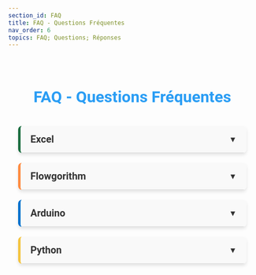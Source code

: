 ```yaml
---
section_id: FAQ
title: FAQ - Questions Fréquentes
nav_order: 6
topics: FAQ; Questions; Réponses
---
```


<style>
/* Style général de la FAQ */
.faq-container {
  max-width: 900px;
  margin: 0 auto;
  padding: 20px;
  font-family: 'Roboto', sans-serif;
}

.faq-title {
  font-size: 32px;
  color: #2a9df4;
  text-align: center;
  margin-bottom: 40px;
}

/* Style des sections */
.faq-section {
  margin-bottom: 20px;
  border-left: 5px solid #2a9df4; /* Bande colorée */
  background: #fff;
  border-radius: 8px;
  box-shadow: 0 4px 6px rgba(0, 0, 0, 0.1);
  overflow: hidden;
  transition: all 0.3s ease;
}

.faq-section-title {
  font-size: 20px;
  font-weight: bold;
  padding: 15px 20px;
  color: #333;
  cursor: pointer;
  display: flex;
  justify-content: space-between;
  align-items: center;
  background-color: #f9f9f9;
  border-bottom: 1px solid #ddd;
  transition: background-color 0.3s ease;
}

.faq-section-title:hover {
  background-color: #f0f0f0;
}

.faq-section-title .arrow {
  font-size: 16px;
  transform: rotate(0deg);
  transition: transform 0.3s ease;
}

.faq-section.collapsed .faq-section-title .arrow {
  transform: rotate(-90deg);
}

/* Gestion des sections */
.faq-content {
  max-height: 0; /* Fermé par défaut */
  padding: 0 20px; /* Réduit l'espace initial */
  overflow: hidden; /* Cache le contenu quand fermé */
  background-color: #fff;
  transition: max-height 0.5s ease, padding 0.5s ease;
}

.faq-section.open .faq-content {
  max-height: 1000px; /* Sera ajusté dynamiquement par le JS */
  padding: 20px; /* Ajoute l'espacement */
  padding-bottom: 30px; /* Ajoute un espace supplémentaire en bas */
}



.faq-section-title .arrow {
  font-size: 16px;
  transform: rotate(0deg);
  transition: transform 0.3s ease;
}

.faq-section.open .faq-section-title .arrow {
  transform: rotate(90deg);
}

/* Questions et réponses */
.faq-item {
  margin-bottom: 15px;
  overflow: hidden;
}

.faq-question {
  font-size: 18px;
  font-weight: bold;
  color: #2a9df4;
  margin-bottom: 5px;
  display: flex;
  align-items: center;
}

.faq-question::before {
  content: '●';
  color: #2a9df4;
  font-size: 18px;
  margin-right: 10px;
}

.faq-answer {
  font-size: 16px;
  color: #555;
  font-weight: bold;
  line-height: 1.6;
  margin-left: 20px;
}

/* Couleurs spécifiques aux sections */
.faq-section.excel {
  border-left-color: #1d6f42;
}
.faq-section.flowgorithm {
  border-left-color: #ff8c42;
}
.faq-section.arduino {
  border-left-color: #0072ce;
}
.faq-section.python {
  border-left-color: #f4c542;
}

/* Animation pour ouverture/fermeture */
.faq-content {
  max-height: 0;
  overflow: hidden;
}

.faq-section.open .faq-content {
  max-height: 500px;
  animation: slideDown 0.5s ease;
}

@keyframes slideDown {
  from {
    max-height: 0;
  }
  to {
    max-height: 500px;
  }
}

/* Responsive Design */
@media (max-width: 768px) {
  .faq-title {
    font-size: 24px;
  }

  .faq-section-title {
    font-size: 18px;
  }

  .faq-question {
    font-size: 16px;
  }

  .faq-answer {
    font-size: 14px;
  }
}
</style>

<div class="faq-container">
  <h1 class="faq-title">FAQ - Questions Fréquentes</h1>

  <!-- Section Excel -->
  <div class="faq-section excel">
    <div class="faq-section-title">
      Excel
      <span class="arrow">▼</span>
    </div>
    <div class="faq-content">
      <div class="faq-item">
        <div class="faq-question">Où télécharger Excel et comment l’installer ?</div>
        <div class="faq-answer">Vous pouvez télécharger Excel depuis le site officiel de Microsoft ou via votre compte Office 365. Suivez les instructions d'installation après l'achat ou la connexion à votre compte.</div>
      </div>
      <div class="faq-item">
        <div class="faq-question">Que faire si Excel ne démarre pas ou plante au lancement ?</div>
        <div class="faq-answer">Essayez de réparer l’installation via le panneau de configuration de Windows ou mettez à jour le logiciel. Assurez-vous également que votre système d’exploitation est à jour.</div>
      </div>
    </div>
  </div>

  <!-- Section Flowgorithm -->
  <div class="faq-section flowgorithm">
    <div class="faq-section-title">
      Flowgorithm
      <span class="arrow">▼</span>
    </div>
    <div class="faq-content">
      <div class="faq-item">
        <div class="faq-question">Où télécharger Flowgorithm et comment l’installer ?</div>
        <div class="faq-answer">Flowgorithm est téléchargeable gratuitement sur le site officiel flowgorithm.org. Après le téléchargement, double-cliquez sur le fichier d’installation et suivez les instructions.</div>
      </div>
      <div class="faq-item">
        <div class="faq-question">Pourquoi Flowgorithm ne s'ouvre pas ?</div>
        <div class="faq-answer">Assurez-vous que Java est installé sur votre système. Flowgorithm nécessite Java pour fonctionner correctement. Mettez également à jour votre système.</div>
      </div>
    </div>
  </div>

  <!-- Section Arduino -->
  <div class="faq-section arduino">
    <div class="faq-section-title">
      Arduino
      <span class="arrow">▼</span>
    </div>
    <div class="faq-content">
        <div class="faq-item">
            <div class="faq-question">Où télécharger l’IDE Arduino et comment l’installer ?</div>
            <div class="faq-answer">
                Téléchargez l’IDE Arduino depuis le site officiel <a href="https://www.arduino.cc">arduino.cc</a>. Installez-le en suivant les instructions fournies après le téléchargement.
            </div>
        </div>
        <div class="faq-item">
            <div class="faq-question">Pourquoi l’IDE Arduino ne détecte-t-il pas ma carte ?</div>
            <div class="faq-answer">
                Assurez-vous que la carte est correctement connectée avec un câble USB fonctionnel. Vérifiez aussi que le bon port COM est sélectionné dans le menu Outils > Port. Si le problème persiste, réinstallez les pilotes Arduino.
            </div>
        </div>
        <div class="faq-item">
            <div class="faq-question">Que faire si mon programme ne se télécharge pas sur la carte ?</div>
            <div class="faq-answer">
                Vérifiez que la carte sélectionnée dans <code>Outils > Type de carte</code> correspond au modèle utilisé (par exemple Arduino Uno). Si vous obtenez une erreur "avrdude", assurez-vous que le port COM est correct et que la carte est sous tension.
            </div>
        </div>
        <div class="faq-item">
            <div class="faq-question">Pourquoi mon Arduino ne s’allume pas ?</div>
            <div class="faq-answer">
                Assurez-vous que le câble USB est fonctionnel et correctement connecté à un port USB actif. Si la LED de la carte ne s’allume pas, essayez un autre câble ou vérifiez si la carte est endommagée.
            </div>
        </div>
        <div class="faq-item">
            <div class="faq-question">Que faire si mon capteur ou composant connecté ne fonctionne pas ?</div>
            <div class="faq-answer">
                Vérifiez les connexions sur la breadboard et assurez-vous que les broches sont correctement câblées aux bons ports de l’Arduino. Testez également votre composant individuellement avec un exemple de code Arduino.
            </div>
        </div>
        <div class="faq-item">
            <div class="faq-question">Pourquoi l’IDE Arduino affiche-t-il "Serial Port in Use" ?</div>
            <div class="faq-answer">
                Cela signifie qu’un autre programme utilise le port série (par exemple, un terminal série ou un autre logiciel). Fermez tous les programmes susceptibles d’utiliser le port série et réessayez.
            </div>
        </div>
        <div class="faq-item">
            <div class="faq-question">Que faire si je vois "Sketch too big" dans l’IDE ?</div>
            <div class="faq-answer">
                Cette erreur indique que le programme est trop volumineux pour la mémoire de la carte Arduino. Optimisez votre code en supprimant les bibliothèques inutiles ou en utilisant une carte avec plus de mémoire (comme une Mega 2560).
            </div>
        </div>
        <div class="faq-item">
            <div class="faq-question">Pourquoi la LED intégrée ne clignote pas avec mon programme Blink ?</div>
            <div class="faq-answer">
                Assurez-vous que le programme a été correctement téléversé. Vérifiez également que la broche utilisée dans le code correspond à la LED intégrée (généralement la broche 13 ou LED_BUILTIN).
            </div>
        </div>
        <div class="faq-item">
            <div class="faq-question">Pourquoi la communication série ne fonctionne-t-elle pas ?</div>
            <div class="faq-answer">
                Assurez-vous que le moniteur série est configuré avec le bon débit en bauds (par exemple, 9600 bauds) et que le port série est correct. Utilisez <code>Serial.begin(9600);</code> dans votre code pour initialiser la communication.
            </div>
        </div>
        <div class="faq-item">
            <div class="faq-question">Que faire si mon servo-moteur ne bouge pas ?</div>
            <div class="faq-answer">
                Vérifiez que le servo est alimenté avec une source externe si nécessaire (et non par l’Arduino directement). Assurez-vous également que vous utilisez la bibliothèque <code>Servo.h</code> et que la broche signal est bien connectée.
            </div>
        </div>
    </div>
</div>


<!-- Section Python -->
<div class="faq-section python">
  <div class="faq-section-title">
    Python
    <span class="arrow">▼</span>
  </div>
  <div class="faq-content">
    <div class="faq-item">
      <div class="faq-question">Où télécharger Python et comment l’installer ?</div>
      <div class="faq-answer">
        Téléchargez Python depuis le site officiel <a href="https://www.python.org/">python.org</a>. Pendant l'installation, cochez l'option "Add Python to PATH" pour faciliter son utilisation dans la ligne de commande.
      </div>
    </div>
    <div class="faq-item">
      <div class="faq-question">Que faire si je vois l’erreur "ModuleNotFoundError" ?</div>
      <div class="faq-answer">
        Cela signifie que le module que vous essayez d’importer n’est pas installé. Installez-le en utilisant la commande <code>pip install nom_du_module</code>. Assurez-vous que pip est configuré correctement.
      </div>
    </div>
    <!-- Questions Jupyter -->
    <div class="faq-item">
      <div class="faq-question">Comment installer Jupyter Notebook ?</div>
      <div class="faq-answer">
        Installez Jupyter Notebook avec la commande <code>pip install notebook</code>. Si vous utilisez Anaconda, Jupyter est déjà inclus par défaut.
      </div>
    </div>
    <div class="faq-item">
      <div class="faq-question">Que faire si Jupyter Notebook ne s’ouvre pas dans le navigateur ?</div>
      <div class="faq-answer">
        Si Jupyter ne s’ouvre pas automatiquement, lancez-le manuellement en exécutant <code>jupyter notebook</code> dans votre terminal. Copiez l’URL affichée (généralement commençant par <code>http://localhost</code>) et collez-la dans un navigateur.
      </div>
    </div>
    <div class="faq-item">
      <div class="faq-question">Pourquoi mes cellules de code ne s’exécutent-elles pas dans Jupyter Notebook ?</div>
      <div class="faq-answer">
        Assurez-vous que le kernel est actif. Si une cellule reste bloquée, redémarrez le kernel via <code>Kernel > Restart</code> dans le menu.
      </div>
    </div>
    <div class="faq-item">
      <div class="faq-question">Comment ajouter un kernel personnalisé dans Jupyter Notebook ?</div>
      <div class="faq-answer">
        Créez un kernel avec la commande <code>ipython kernel install --user --name=nom_du_kernel</code>. Ensuite, sélectionnez ce kernel depuis le menu déroulant dans Jupyter.
      </div>
    </div>
    <div class="faq-item">
      <div class="faq-question">Que faire si Jupyter affiche "No module named X" ?</div>
      <div class="faq-answer">
        Cela signifie que le module n’est pas installé dans l’environnement utilisé par Jupyter. Installez-le avec <code>!pip install nom_du_module</code> directement dans une cellule de Jupyter.
      </div>
    </div>
    <div class="faq-item">
      <div class="faq-question">Pourquoi Jupyter affiche "Kernel is dead" ?</div>
      <div class="faq-answer">
        Cette erreur se produit lorsque le kernel plante. Redémarrez-le via <code>Kernel > Restart</code>. Si le problème persiste, vérifiez votre code pour d’éventuelles erreurs critiques ou réinstallez Jupyter.
      </div>
    </div>
    <!-- Questions classiques Python -->
    <div class="faq-item">
      <div class="faq-question">Pourquoi Python affiche "SyntaxError" ?</div>
      <div class="faq-answer">
        "SyntaxError" se produit généralement lorsqu'il y a une faute dans la structure du code. Cela peut inclure des parenthèses manquantes, des deux-points oubliés après un bloc (par exemple : <code>if</code>, <code>for</code>), ou une mauvaise indentation.
      </div>
    </div>
    <div class="faq-item">
      <div class="faq-question">Pourquoi j’obtiens "IndentationError" ?</div>
      <div class="faq-answer">
        Python exige une indentation cohérente dans le code. Si vous mélangez des espaces et des tabulations ou si l'indentation est absente, cette erreur apparaîtra. Corrigez en utilisant un seul type d'indentation (généralement 4 espaces).
      </div>
    </div>
    <div class="faq-item">
      <div class="faq-question">Pourquoi j’obtiens "TypeError" ?</div>
      <div class="faq-answer">
        Cette erreur survient lorsque vous essayez d'exécuter une opération avec des types incompatibles. Par exemple, additionner un entier et une chaîne de caractères : <code>5 + "test"</code>. Assurez-vous que les types de données correspondent à l'opération effectuée.
      </div>
    </div>
    <div class="faq-item">
      <div class="faq-question">Comment résoudre "ZeroDivisionError" ?</div>
      <div class="faq-answer">
        Cette erreur apparaît lorsque vous tentez de diviser un nombre par zéro. Par exemple : <code>10 / 0</code>. Ajoutez une condition pour vérifier si le dénominateur est différent de zéro avant d'effectuer la division.
      </div>
    </div>
    <div class="faq-item">
      <div class="faq-question">Comment déboguer mon code Python efficacement ?</div>
      <div class="faq-answer">
        Utilisez des outils comme <code>print()</code> pour afficher les valeurs intermédiaires. Vous pouvez également utiliser un débogueur comme <code>pdb</code> ou les fonctionnalités intégrées de votre éditeur (VS Code ou PyCharm).
      </div>
    </div>
  </div>
</div>

</div>

<script>

document.addEventListener("DOMContentLoaded", function () {
  const sectionTitles = document.querySelectorAll(".faq-section-title");

  sectionTitles.forEach((title) => {
    title.addEventListener("click", function () {
      const section = this.parentElement;
      const content = section.querySelector(".faq-content");

      if (section.classList.contains("open")) {
        // Fermer la section
        section.classList.remove("open");
        content.style.maxHeight = "0"; // Réduit la hauteur
        content.style.padding = "0 20px"; // Réduit le padding
      } else {
        // Ouvrir la section
        section.classList.add("open");
        content.style.maxHeight = `${content.scrollHeight}px`; // Hauteur du contenu
        content.style.padding = "20px"; // Ajoute le padding
      }
    });
  });
});

</script>
